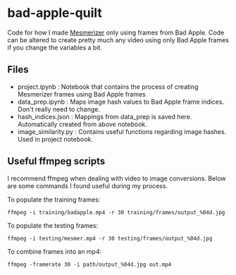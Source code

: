 # bad-apple-quilt
Code for how I made [Mesmerizer](https://drive.google.com/file/d/1vTed8ujfvQhJMnZfW27-M976UVNeX4kN/view?usp=sharing) only using frames from Bad Apple. Code can be altered to create pretty much any video using only Bad Apple frames if you change the variables a bit.

## Files
* project.ipynb : Notebook that contains the process of creating Mesmerizer frames using Bad Apple frames
* data_prep.ipynb : Maps image hash values to Bad Apple frame indices. Don't really need to change.
* hash_indices.json : Mappings from data_prep is saved here. Automatically created from above notebook.
* image_similarity.py : Contains useful functions regarding image hashes. Used in project notebook.


## Useful ffmpeg scripts

I recommend ffmpeg when dealing with video to image conversions. Below are some commands I found useful during my process.

To populate the training frames:
```
ffmpeg -i training/badapple.mp4 -r 30 training/frames/output_%04d.jpg
```
To populate the testing frames:
```
ffmpeg -i testing/mesmer.mp4 -r 30 testing/frames/output_%04d.jpg
```
To combine frames into an mp4:
```
ffmpeg -framerate 30 -i path/output_%04d.jpg out.mp4
```
